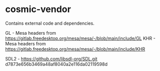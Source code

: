 # cosmic-vendor

Contains external code and dependencies.

GL - Mesa headers from https://gitlab.freedesktop.org/mesa/mesa/-/blob/main/include/GL
KHR - Mesa headers from https://gitlab.freedesktop.org/mesa/mesa/-/blob/main/include/KHR

SDL2 - https://github.com/libsdl-org/SDL.git d7873e656b3469a48af8040a2e116da02119598d
